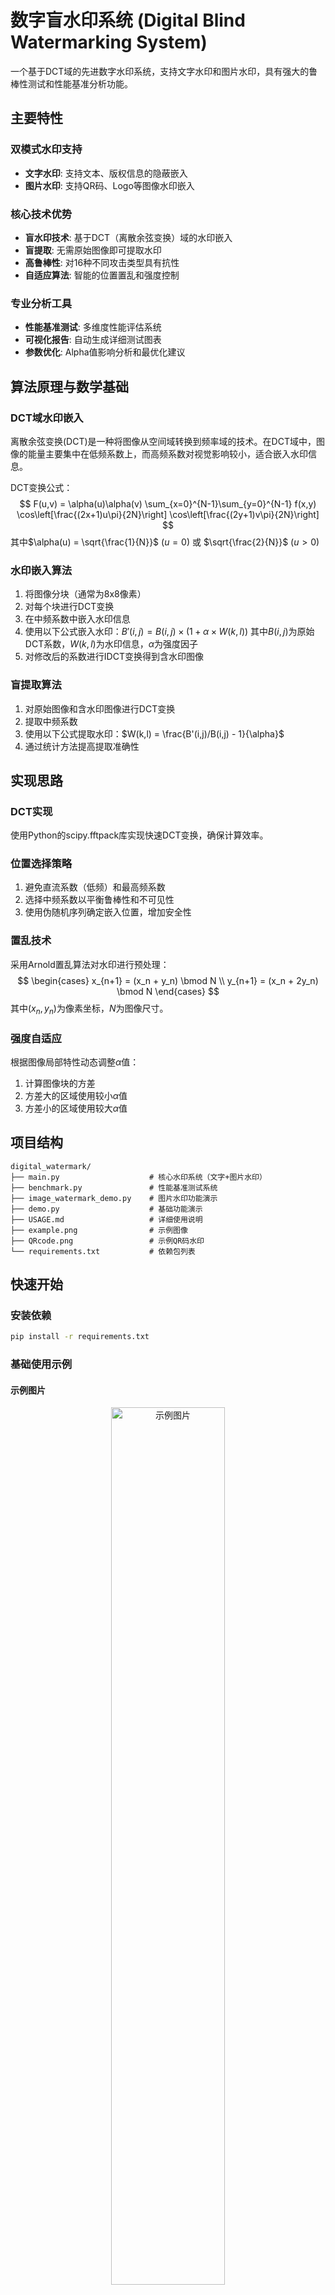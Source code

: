 # 数字盲水印系统 (Digital Blind Watermarking System)

一个基于DCT域的先进数字水印系统，支持文字水印和图片水印，具有强大的鲁棒性测试和性能基准分析功能。

## 主要特性

### 双模式水印支持
- **文字水印**: 支持文本、版权信息的隐蔽嵌入
- **图片水印**: 支持QR码、Logo等图像水印嵌入

### 核心技术优势
- **盲水印技术**: 基于DCT（离散余弦变换）域的水印嵌入
- **盲提取**: 无需原始图像即可提取水印
- **高鲁棒性**: 对16种不同攻击类型具有抗性
- **自适应算法**: 智能的位置置乱和强度控制

### 专业分析工具
- **性能基准测试**: 多维度性能评估系统
- **可视化报告**: 自动生成详细测试图表
- **参数优化**: Alpha值影响分析和最优化建议

## 算法原理与数学基础

### DCT域水印嵌入
离散余弦变换(DCT)是一种将图像从空间域转换到频率域的技术。在DCT域中，图像的能量主要集中在低频系数上，而高频系数对视觉影响较小，适合嵌入水印信息。

DCT变换公式：
$$
F(u,v) = \alpha(u)\alpha(v) \sum_{x=0}^{N-1}\sum_{y=0}^{N-1} f(x,y) \cos\left[\frac{(2x+1)u\pi}{2N}\right] \cos\left[\frac{(2y+1)v\pi}{2N}\right]
$$
其中$\alpha(u) = \sqrt{\frac{1}{N}}$ $(u=0)$ 或 $\sqrt{\frac{2}{N}}$ $(u>0)$

### 水印嵌入算法
1. 将图像分块（通常为8x8像素）
2. 对每个块进行DCT变换
3. 在中频系数中嵌入水印信息
4. 使用以下公式嵌入水印：$B'(i,j) = B(i,j) \times (1 + \alpha \times W(k,l))$
   其中$B(i,j)$为原始DCT系数，$W(k,l)$为水印信息，$\alpha$为强度因子
5. 对修改后的系数进行IDCT变换得到含水印图像

### 盲提取算法
1. 对原始图像和含水印图像进行DCT变换
2. 提取中频系数
3. 使用以下公式提取水印：$W(k,l) = \frac{B'(i,j)/B(i,j) - 1}{\alpha}$
4. 通过统计方法提高提取准确性

## 实现思路

### DCT实现
使用Python的scipy.fftpack库实现快速DCT变换，确保计算效率。

### 位置选择策略
1. 避免直流系数（低频）和最高频系数
2. 选择中频系数以平衡鲁棒性和不可见性
3. 使用伪随机序列确定嵌入位置，增加安全性

### 置乱技术
采用Arnold置乱算法对水印进行预处理：
$$
\begin{cases}
x_{n+1} = (x_n + y_n) \bmod N \\
y_{n+1} = (x_n + 2y_n) \bmod N
\end{cases}
$$
其中$(x_n, y_n)$为像素坐标，$N$为图像尺寸。

### 强度自适应
根据图像局部特性动态调整$\alpha$值：
1. 计算图像块的方差
2. 方差大的区域使用较小$\alpha$值
3. 方差小的区域使用较大$\alpha$值

## 项目结构

```
digital_watermark/
├── main.py                    # 核心水印系统（文字+图片水印）
├── benchmark.py               # 性能基准测试系统
├── image_watermark_demo.py    # 图片水印功能演示
├── demo.py                    # 基础功能演示
├── USAGE.md                   # 详细使用说明
├── example.png                # 示例图像
├── QRcode.png                 # 示例QR码水印
└── requirements.txt           # 依赖包列表
```

## 快速开始

### 安装依赖
```bash
pip install -r requirements.txt
```

### 基础使用示例

#### 示例图片

<div align="center">
  <img src="example.png" alt="示例图片" style="width:60%;">
</div>

#### 1. 文字水印
```bash
# 添加文字水印
python main.py --mode add --image example.png --watermark "SDU2025" --output watermarked_text.png --alpha 0.15

# 提取文字水印
python main.py --mode extract --image watermarked_text.png
```

<div align="center">
  <img src="watermarked_text.png" alt="水印图片" style="width:60%;">
</div>

<div align="center">
  <img src="assert/extract_result.png" alt="提取结果" style="width:60%;">
</div>

#### 2. 图片水印
```bash
# 添加QR码水印
python main.py --mode add-image --image example.png --watermark-image QRcode.png --output watermarked_qr.png --watermark-size 32 32 --alpha 0.2

# 提取QR码水印
python main.py --mode extract-image --image watermarked_qr.png --output extracted_qr.png
```

<div align="center">
  <img src="assert/extract_qr_result.png" alt="运行结果" style="width:60%;">
</div>

<div align="center">
  <img src="watermarked_qr.png" alt="图片水印" style="width:60%;">
</div>

<div align="center">
  <img src="extracted_qr.png" alt="提取结果" style="width:30%;">
</div>

#### 3. 完整测试与演示
```bash
# 运行完整功能测试
python main.py --mode test --watermark "SDU2025" --alpha 0.15

# 运行图片水印演示
python image_watermark_demo.py

# 运行性能基准测试
python benchmark.py --test all --watermark "SDU2025"
```
![测试结果](watermark_benchmark_report.png)



## 支持的攻击类型测试

### 几何攻击
- ✅ 水平翻转
- ✅ 垂直翻转  
- ✅ 旋转（45°、90°）
- ✅ 平移变换

### 信号处理攻击
- ✅ 亮度调整（±30%）
- ✅ 对比度调整（±50%）
- ✅ 高斯噪声添加

### 压缩攻击
- ✅ JPEG压缩（质量30-50）
- ✅ 图像缩放（0.5x-0.7x）

### 裁剪攻击
- ✅ 不同比例裁剪（60%-80%）

## 运行模式详解

### main.py 运行模式
| 模式 | 功能 | 示例命令 |
|------|------|----------|
| `add` | 添加文字水印 | `--mode add --watermark "TEXT"` |
| `extract` | 提取文字水印 | `--mode extract --watermark "TEXT"` |
| `add-image` | 添加图片水印 | `--mode add-image --watermark-image logo.png` |
| `extract-image` | 提取图片水印 | `--mode extract-image --output logo_out.png` |
| `test` | 完整鲁棒性测试 | `--mode test --watermark "TEXT"` |

### benchmark.py 测试类型
| 测试类型 | 功能 | 命令 |
|----------|------|------|
| `performance` | 文字水印性能测试 | `--test performance` |
| `image-performance` | 图片水印性能测试 | `--test image-performance` |
| `alpha` | Alpha值影响分析 | `--test alpha` |
| `robustness` | 鲁棒性基准测试 | `--test robustness` |
| `all` | 全部测试 | `--test all` |

## 性能基准与对比

### 水印类型对比

| 特性 | 文字水印 | 图片水印 |
|------|----------|----------|
| 信息容量 | 小 (几个字符) | 大 (数千像素) |
| 处理速度 | 快 (0.002-0.012s) | 中等 (0.006-0.022s) |
| 应用场景 | 版权标识、认证 | 品牌Logo、QR码 |
| 提取复杂度 | 低 | 中等 |
| 存储需求 | 低 | 高 |
| 视觉效果 | 文本信息 | 图像内容 |
| 相似度恢复 | 字符匹配 | 95-100% |

### 典型性能指标

**文字水印 (512x512图像, α=0.15)**
- 嵌入时间: ~0.004s
- PSNR: 66.37 dB
- SSIM: 1.0000
- 提取准确率: 高 (依赖alpha值)

**图片水印 (1024x1024图像, 32x32水印, α=0.2)**
- 嵌入时间: ~0.022s
- PSNR: 62.86 dB
- SSIM: 1.0000
- 水印相似度: 99.32%

## 关键参数说明

### 通用参数
- `--alpha`: 水印强度 (0.05-0.3, 默认0.1)
  - 较小值: 更好的不可感知性，较低的鲁棒性
  - 较大值: 更强的鲁棒性，可能略微影响图像质量
- `--image`: 输入图像路径
- `--output`: 输出文件路径

### 图片水印专用参数
- `--watermark-image`: 水印图像文件路径
- `--watermark-size`: 水印尺寸 [宽度 高度] (推荐16-32像素)

### 性能优化建议
- **文字水印**: 推荐 α=0.15，支持8字符以内
- **图片水印**: 推荐 α=0.2，尺寸24x24或32x32
- **图像格式**: 建议使用PNG格式避免压缩损失

## 输出文件说明

### 基本输出
- `watermarked_image.png`: 含水印的图像
- `extracted_*.png`: 提取的水印图像
- `robustness_test_results/`: 攻击测试结果图像集

### 分析报告
- `robustness_test_report.png`: 鲁棒性测试可视化报告
- `watermark_benchmark_report.png`: 性能基准分析图表
